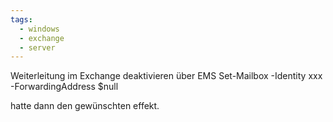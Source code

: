 ```yaml
---
tags:
  - windows
  - exchange
  - server
---
```


Weiterleitung im Exchange deaktivieren über EMS
Set-Mailbox -Identity xxx -ForwardingAddress $null

hatte dann den gewünschten effekt.